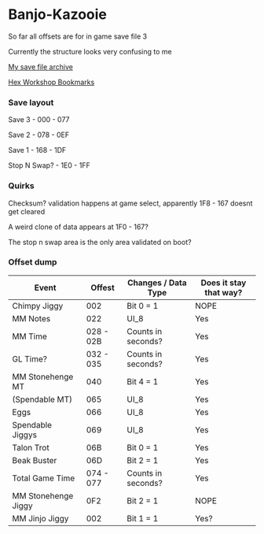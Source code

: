 # Banjo-Kazooie

So far all offsets are for in game save file 3

Currently the structure looks very confusing to me

[My save file archive](https://github.com/kism/Retro-Game-Save-Documentation/tree/master/Nintendo%2064/Working/Banjo-Kazooie)

[Hex Workshop Bookmarks](https://github.com/kism/Retro-Game-Save-Documentation/tree/master/Nintendo%2064/Hex%20Workshop%20Bookmarks)

### Save layout

Save 3 - 000 - 077

Save 2 - 078 - 0EF

Save 1 - 168 - 1DF

Stop N Swap? - 1E0 - 1FF

### Quirks

Checksum? validation happens at game select, apparently 1F8 - 167 doesnt get cleared

A weird clone of data appears at 1F0 - 167?

The stop n swap area is the only area validated on boot?

### Offset dump

| Event               | Offest    | Changes / Data Type | Does it stay that way? |
|---------------------|-----------|---------------------|------------------------|
| Chimpy Jiggy        | 002       | Bit 0 =  1          | NOPE                   |
| MM Notes            | 022       | UI_8                | Yes                    |
| MM Time             | 028 - 02B | Counts in seconds?  | Yes                    |
| GL Time?            | 032 - 035 | Counts in seconds?  | Yes                    |
| MM Stonehenge MT    | 040       | Bit 4 = 1           | Yes                    |
| (Spendable MT)      | 065       | UI_8                | Yes                    |
| Eggs                | 066       | UI_8                | Yes                    |
| Spendable Jiggys    | 069       | UI_8                | Yes                    |
| Talon Trot          | 06B       | Bit 0 = 1           | Yes                    |
| Beak Buster         | 06D       | Bit 2 = 1           | Yes                    |
| Total Game Time     | 074 - 077 | Counts in seconds?  | Yes                    |
| MM Stonehenge Jiggy | 0F2       | Bit 2 = 1           | NOPE                   |
| MM Jinjo Jiggy      | 002       | Bit 1 = 1           | Yes?                   |
